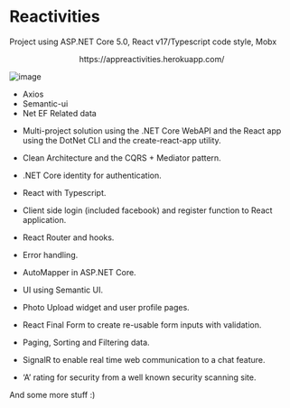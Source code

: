 # Reactivities

Project using ASP.NET Core 5.0, React v17/Typescript code style, Mobx

<center>https://appreactivities.herokuapp.com/</center>

![image](https://user-images.githubusercontent.com/14133479/156020332-de6b8e67-40ba-487a-a5ab-b6455507374c.png)

* Axios
* Semantic-ui
* Net EF Related data

- Multi-project solution using the .NET Core WebAPI and the React app using the DotNet CLI and the create-react-app utility.

- Clean Architecture and the CQRS + Mediator pattern.

- .NET Core identity for authentication.

- React with Typescript.

- Client side login (included facebook) and register function to React application.

- React Router and hooks.

- Error handling.

- AutoMapper in ASP.NET Core.

- UI using Semantic UI.

- Photo Upload widget and  user profile pages.

- React Final Form to create re-usable form inputs with validation.

- Paging, Sorting and Filtering data.

- SignalR to enable real time web communication to a chat feature.

- ‘A’ rating for security from a well known security scanning site.

And some more stuff :)
